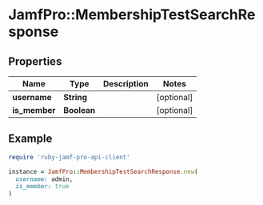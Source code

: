 # JamfPro::MembershipTestSearchResponse

## Properties

| Name | Type | Description | Notes |
| ---- | ---- | ----------- | ----- |
| **username** | **String** |  | [optional] |
| **is_member** | **Boolean** |  | [optional] |

## Example

```ruby
require 'ruby-jamf-pro-api-client'

instance = JamfPro::MembershipTestSearchResponse.new(
  username: admin,
  is_member: true
)
```

